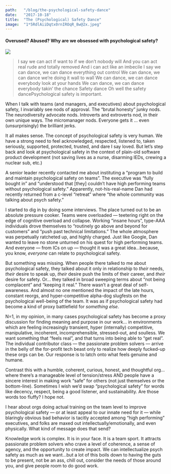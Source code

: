 ```yaml
---
path:	"/blog/the-psychological-safety-dance"
date:	"2017-10-18"
title:	"The (Psychological) Safety Dance"
image:	"1*5RdlAiiDqtx0rnIROqR_8w@2x.jpeg"
---
```


#### Overused? Abused? Why are we obsessed with psychological safety?

![](/images/1*5RdlAiiDqtx0rnIROqR_8w@2x.jpeg)
> I say we can act if want to if we don’t nobody will
> And you can act real rude and totally removed
> And i can act like an imbecile
> I say we can dance, we can dance everything out control
> We can dance, we can dance we’re doing it wall to wall
> We can dance, we can dance everybody look at your hands
> We can dance, we can dance everybody takin’ the chance
> Safety dance
> Oh well the safety dancePsychological safety is important.

When I talk with teams (and managers, and executives) about psychological safety, I invariably see nods of approval. The “brutal honesty” junky nods. The neurodiversity advocate nods. Introverts and extroverts nod, in their own unique ways. The micromanager nods. Everyone gets it … even (unsurprisingly) the brilliant jerks.

It all makes sense. The concept of psychological safety is very human. We have a strong need to feel acknowledged, respected, listened to, taken seriously, supported, protected, trusted, and dare I say loved. But let’s step back and look at psychological safety in the context of plain-old software product development (not saving lives as a nurse, disarming IEDs, crewing a nuclear sub, etc.)

A senior leader recently contacted me about instituting a “program to build and maintain psychological safety on teams”. The executive was “fully bought in” and “understood that [they] couldn’t have high performing teams without psychological safety.” Apparently, not-his-real-name Dan had recently returned from a c-level “retreat” where “the whole community was talking about psych safety.”

I started to dig in by doing some interviews. The place turned out to be an absolute pressure cooker. Teams were overloaded — teetering right on the edge of cognitive overload and collapse. Working “insane hours”, type-AAA individuals drove themselves to “routinely go above and beyond for customers” and “push past technical limitations.” The whole atmosphere was perpetually ratcheted up, and highly charged. Just like Google, Dan wanted to leave no stone unturned on his quest for high performing teams. And everyone — from ICs on up — thought it was a great idea…because, you know, *everyone* can relate to psychological safety.

But something was missing. When people there talked to me about psychological safety, they talked about it only in relationship to *their* needs, *their* desire to speak up, *their* desire push the limits of their career, and *their* desire for safety. Or… they talked in broad sweeping terms about “not being complacent” and “keeping it real.” There wasn’t a great deal of self-awareness. And almost no one mentioned the impact of the late hours, constant reorgs, and hyper-competitive alpha-dog slugfests on the psychological well-being of the team. It was as if psychological safety had become a kind of proxy battlefield for *something else*.

N=1, in my opinion, in many cases psychological safety has become a proxy discussion for finding meaning and purpose in our work… in environments which are feeling increasingly transient, hyper (internally) competitive, manipulative, incoherent, incomprehensible, stressed-out, and soulless. We want something that “feels real”, and that turns into being able to “get real”. The individual contributor class — the passionate problem solvers — arrive in the belly of the for-profit tech beast only to realize how deeply fucked-up these orgs can be. Our response is to latch onto what feels genuine and humane.

Contrast this with a humble, coherent, curious, honest, and thoughtful org…where there’s a manageable level of tension/stress AND people have a sincere interest in making work “safe” for others (not just themselves or the bottom-line). Sometimes I wish we’d swap “psychological safety” for words like decency, respect, being a good listener, and sustainability. Are those words too fluffy? I hope not.

I hear about orgs doing actual training on the team level to improve psychological safety — or at least appeal to our innate need for it — while blaringly obvious bad behavior is tacitly accepted among “high performing” executives, and folks are maxed out intellectually/emotionally, and even physically. What kind of message does that send?

Knowledge work is complex. It is in your face. It is a team sport. It attracts passionate problem solvers who crave a level of coherence, a sense of agency, and the opportunity to create impact. We can intellectualize psych safety as much as we want…but a lot of this boils down to having the guts to be present, not be an ass, chill out, consider the needs of those around you, and give people room to do good work.

